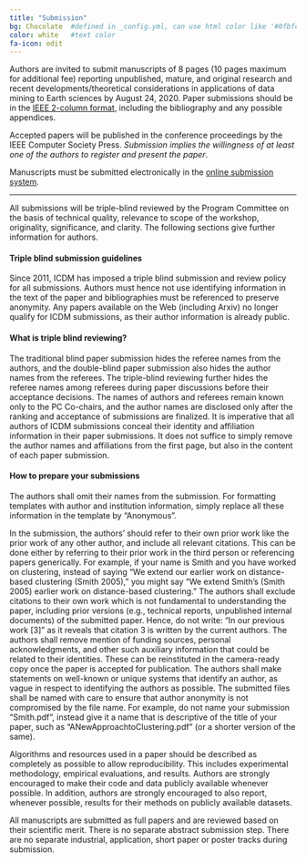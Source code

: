 ```yaml
---
title: "Submission"
bg: Chocolate  #defined in _config.yml, can use html color like '#0fbfcf'
color: white   #text color
fa-icon: edit
---
```



Authors are invited to submit manuscripts of 8 pages (10 pages maximum for additional fee) reporting unpublished, mature, and original research and recent developments/theoretical considerations in applications of data mining to Earth sciences by August 24, 2020. Paper submissions should be in the [IEEE 2-column format](http://www.ieee.org/conferences_events/conferences/publishing/templates.html), including the bibliography and any possible appendices. 

Accepted papers will be published in the conference proceedings by the IEEE Computer Society Press.  _Submission implies the willingness of at least one of the authors to register and present the paper_.

Manuscripts must be submitted electronically in the [online submission system](https://www.wi-lab.com/cyberchair/2022/icdm22/scripts/submit.php?subarea=DM). 
<!--Please submit your paper via [this website](https://goo.gl/QFuaQQ)
For manuscripts that have been accepted to the workshop, please submit camera-ready papers via <a href="https://goo.gl/QFuaQQ">this website</a> and complete the copyright forms and upload papers for publication via <a href="https://ieeecps.org/#!/auth/login?ak=1&pid=6qZsj8IdsZR9zubI2Im6cT">IEEE CPS website</a> by September 8, 2019.-->

----------
All submissions will be triple-blind reviewed by the Program Committee on the basis of technical quality, relevance to scope of the workshop, originality, significance, and clarity. The following sections give further information for authors.

#### Triple blind submission guidelines

Since 2011, ICDM has imposed a triple blind submission and review policy for all submissions. Authors must hence not use identifying information in the text of the paper and bibliographies must be referenced to preserve anonymity. Any papers available on the Web (including Arxiv) no longer qualify for ICDM submissions, as their author information is already public.

#### What is triple blind reviewing?

The traditional blind paper submission hides the referee names from the authors, and the double-blind paper submission also hides the author names from the referees. The triple-blind reviewing further hides the referee names among referees during paper discussions before their acceptance decisions. The names of authors and referees remain known only to the PC Co-chairs, and the author names are disclosed only after the ranking and acceptance of submissions are finalized. It is imperative that all authors of ICDM submissions conceal their identity and affiliation information in their paper submissions. It does not suffice to simply remove the author names and affiliations from the first page, but also in the content of each paper submission.

#### How to prepare your submissions

The authors shall omit their names from the submission. For formatting templates with author and institution information, simply replace all these information in the template by “Anonymous”.

In the submission, the authors’ should refer to their own prior work like the prior work of any other author, and include all relevant citations. This can be done either by referring to their prior work in the third person or referencing papers generically. For example, if your name is Smith and you have worked on clustering, instead of saying “We extend our earlier work on distance-based clustering (Smith 2005),” you might say “We extend Smith’s (Smith 2005) earlier work on distance-based clustering.” The authors shall exclude citations to their own work which is not fundamental to understanding the paper, including prior versions (e.g., technical reports, unpublished internal documents) of the submitted paper. Hence, do not write: “In our previous work [3]” as it reveals that citation 3 is written by the current authors. The authors shall remove mention of funding sources, personal acknowledgments, and other such auxiliary information that could be related to their identities. These can be reinstituted in the camera-ready copy once the paper is accepted for publication. The authors shall make statements on well-known or unique systems that identify an author, as vague in respect to identifying the authors as possible. The submitted files shall be named with care to ensure that author anonymity is not compromised by the file name. For example, do not name your submission “Smith.pdf”, instead give it a name that is descriptive of the title of your paper, such as “ANewApproachtoClustering.pdf” (or a shorter version of the same).

Algorithms and resources used in a paper should be described as completely as possible to allow reproducibility. This includes experimental methodology, empirical evaluations, and results. Authors are strongly encouraged to make their code and data publicly available whenever possible. In addition, authors are strongly encouraged to also report, whenever possible, results for their methods on publicly available datasets.

All manuscripts are submitted as full papers and are reviewed based on their scientific merit. There is no separate abstract submission step. There are no separate industrial, application, short paper or poster tracks during submission. 

